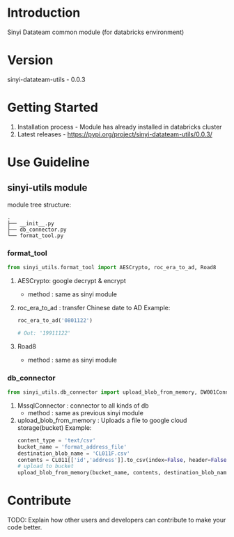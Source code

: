 # Introduction 
Sinyi Datateam common module (for databricks environment)

# Version
sinyi-datateam-utils - 0.0.3

# Getting Started
1.	Installation process - Module has already installed in databricks cluster
2.	Latest releases - https://pypi.org/project/sinyi-datateam-utils/0.0.3/

# Use Guideline

## sinyi-utils module
module tree structure:
```
.
├── __init__.py
├── db_connector.py
└── format_tool.py
```

### format_tool
``` python
from sinyi_utils.format_tool import AESCrypto, roc_era_to_ad, Road8
```
1. AESCrypto: google decrypt & encrypt
    - method : same as sinyi module

2. roc_era_to_ad : transfer Chinese date to AD
    Example:
    ```python
    roc_era_to_ad('0801122')

    # Out: '19911122'
    ```
3. Road8
    - method : same as sinyi module

### db_connector
```python
from sinyi_utils.db_connector import upload_blob_from_memory, DW001Connector, AzureADSConnector...
```
1. MssqlConnector : connector to all kinds of db
    - method : same as previous sinyi module
2. upload_blob_from_memory : Uploads a file to google cloud storage(bucket)
    Example:
    ```python
    content_type = 'text/csv'
    bucket_name = 'format_address_file'
    destination_blob_name = 'CL011F.csv'
    contents = CL011[['id','address']].to_csv(index=False, header=False)
    # upload to bucket
    upload_blob_from_memory(bucket_name, contents, destination_blob_name, content_type)
    ```

# Contribute
TODO: Explain how other users and developers can contribute to make your code better. 


